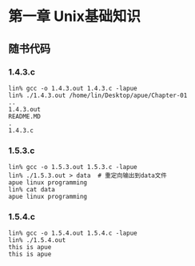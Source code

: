 # 第一章 Unix基础知识

## 随书代码

### 1.4.3.c
```
lin% gcc -o 1.4.3.out 1.4.3.c -lapue 
lin% ./1.4.3.out /home/lin/Desktop/apue/Chapter-01          
..
1.4.3.out
README.MD
.
1.4.3.c 
```

### 1.5.3.c
```
lin% gcc -o 1.5.3.out 1.5.3.c -lapue           
lin% ./1.5.3.out > data  # 重定向输出到data文件
apue linux programming
lin% cat data        
apue linux programming
```

### 1.5.4.c
```
lin% gcc -o 1.5.4.out 1.5.4.c -lapue
lin% ./1.5.4.out                    
this is apue
this is apue
```